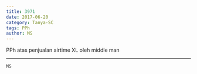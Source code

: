 ```yaml
---
title: 3971
date: 2017-06-20
category: Tanya-SC
tags: PPh
author: MS
---
```


PPh atas penjualan airtime XL oleh middle man

---



`MS`
